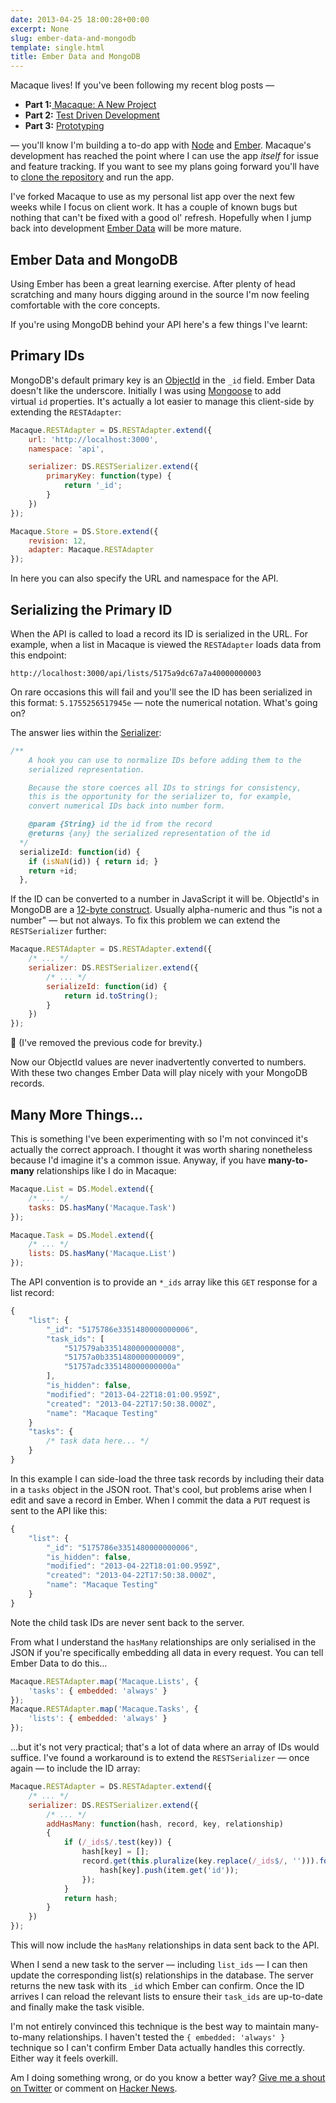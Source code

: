 ```yaml
---
date: 2013-04-25 18:00:28+00:00
excerpt: None
slug: ember-data-and-mongodb
template: single.html
title: Ember Data and MongoDB
---
```


Macaque lives! If you've been following my recent blog posts —

* **Part 1:**[ Macaque: A New Project](/2013/04/07/macaque-a-new-project/)
* **Part 2:** [Test Driven Development](/2013/04/14/test-driven-development/)
* **Part 3:** [Prototyping](/2013/04/18/prototyping/)


— you'll know I'm building a to-do app with [Node](http://nodejs.org/) and [Ember](http://emberjs.com/). Macaque's development has reached the point where I can use the app _itself_ for issue and feature tracking. If you want to see my plans going forward you'll have to [clone the repository](https://github.com/dbushell/Macaque) and run the app.

I've forked Macaque to use as my personal list app over the next few weeks while I focus on client work. It has a couple of known bugs but nothing that can't be fixed with a good ol' refresh. Hopefully when I jump back into development [Ember Data](https://github.com/emberjs/data) will be more mature.


## Ember Data and MongoDB


Using Ember has been a great learning exercise. After plenty of head scratching and many hours digging around in the source I'm now feeling comfortable with the core concepts.

If you're using MongoDB behind your API here's a few things I've learnt:


## Primary IDs


MongoDB's default primary key is an [ObjectId](http://docs.mongodb.org/manual/reference/object-id/) in the `_id` field. Ember Data doesn't like the underscore. Initially I was using [Mongoose](http://mongoosejs.com/docs/guide.html#virtuals) to add virtual `id` properties. It's actually a lot easier to manage this client-side by extending the `RESTAdapter`:

````javascript
Macaque.RESTAdapter = DS.RESTAdapter.extend({
    url: 'http://localhost:3000',
    namespace: 'api',

    serializer: DS.RESTSerializer.extend({
        primaryKey: function(type) {
            return '_id';
        }
    })
});

Macaque.Store = DS.Store.extend({
    revision: 12,
    adapter: Macaque.RESTAdapter
});
````

In here you can also specify the URL and namespace for the API.


## Serializing the Primary ID


When the API is called to load a record its ID is serialized in the URL. For example, when a list in Macaque is viewed the `RESTAdapter` loads data from this endpoint:

````
http://localhost:3000/api/lists/5175a9dc67a7a40000000003
````

On rare occasions this will fail and you'll see the ID has been serialized in this format: `5.1755256517945e` — note the numerical notation. What's going on?

The answer lies within the [Serializer](https://github.com/emberjs/data/blob/master/packages/ember-data/lib/system/serializer.js):

````javascript
/**
    A hook you can use to normalize IDs before adding them to the
    serialized representation.

    Because the store coerces all IDs to strings for consistency,
    this is the opportunity for the serializer to, for example,
    convert numerical IDs back into number form.

    @param {String} id the id from the record
    @returns {any} the serialized representation of the id
  */
  serializeId: function(id) {
    if (isNaN(id)) { return id; }
    return +id;
  },
````

If the ID can be converted to a number in JavaScript it will be. ObjectId's in MongoDB are a [12-byte construct](http://docs.mongodb.org/manual/reference/object-id/). Usually alpha-numeric and thus "is not a number" — but not always. To fix this problem we can extend the `RESTSerializer` further:

````javascript
Macaque.RESTAdapter = DS.RESTAdapter.extend({
    /* ... */
    serializer: DS.RESTSerializer.extend({
        /* ... */
        serializeId: function(id) {
            return id.toString();
        }
    })
});
````


🤫 (I've removed the previous code for brevity.)

Now our ObjectId values are never inadvertently converted to numbers. With these two changes Ember Data will play nicely with your MongoDB records.


## Many More Things…


This is something I've been experimenting with so I'm not convinced it's actually the correct approach. I thought it was worth sharing nonetheless because I'd imagine it's a common issue. Anyway, if you have **many-to-many** relationships like I do in Macaque:

````javascript
Macaque.List = DS.Model.extend({
    /* ... */
    tasks: DS.hasMany('Macaque.Task')
});

Macaque.Task = DS.Model.extend({
    /* ... */
    lists: DS.hasMany('Macaque.List')
});
````

The API convention is to provide an `*_ids` array like this `GET` response for a list record:

````javascript
{
    "list": {
        "_id": "5175786e3351480000000006",
        "task_ids": [
            "517579ab3351480000000008",
            "51757a0b3351480000000009",
            "51757adc335148000000000a"
        ],
        "is_hidden": false,
        "modified": "2013-04-22T18:01:00.959Z",
        "created": "2013-04-22T17:50:38.000Z",
        "name": "Macaque Testing"
    }
    "tasks": {
        /* task data here... */
    }
}
````

In this example I can side-load the three task records by including their data in a `tasks` object in the JSON root. That's cool, but problems arise when I edit and save a record in Ember. When I commit the data a `PUT` request is sent to the API like this:

````javascript
{
    "list": {
        "_id": "5175786e3351480000000006",
        "is_hidden": false,
        "modified": "2013-04-22T18:01:00.959Z",
        "created": "2013-04-22T17:50:38.000Z",
        "name": "Macaque Testing"
    }
}
````

Note the child task IDs are never sent back to the server.

From what I understand the `hasMany` relationships are only serialised in the JSON if you're specifically embedding all data in every request. You can tell Ember Data to do this…

````javascript
Macaque.RESTAdapter.map('Macaque.Lists', {
    'tasks': { embedded: 'always' }
});
Macaque.RESTAdapter.map('Macaque.Tasks', {
    'lists': { embedded: 'always' }
});
````

…but it's not very practical; that's a lot of data where an array of IDs would suffice. I've found a workaround is to extend the `RESTSerializer` — once again — to include the ID array:

````javascript
Macaque.RESTAdapter = DS.RESTAdapter.extend({
    /* ... */
    serializer: DS.RESTSerializer.extend({
        /* ... */
        addHasMany: function(hash, record, key, relationship)
        {
            if (/_ids$/.test(key)) {
                hash[key] = [];
                record.get(this.pluralize(key.replace(/_ids$/, ''))).forEach(function(item) {
                    hash[key].push(item.get('id'));
                });
            }
            return hash;
        }
    })
});
````

This will now include the `hasMany` relationships in data sent back to the API.

When I send a new task to the server — including `list_ids` — I can then update the corresponding list(s) relationships in the database. The server returns the new task with its `_id` which Ember can confirm. Once the ID arrives I can reload the relevant lists to ensure their `task_ids` are up-to-date and finally make the task visible.

I'm not entirely convinced this technique is the best way to maintain many-to-many relationships. I haven't tested the `{ embedded: 'always' }` technique so I can't confirm Ember Data actually handles this correctly. Either way it feels overkill.

Am I doing something wrong, or do you know a better way? [Give me a shout on Twitter](https://twitter.com/dbushell) or comment on [Hacker News](https://news.ycombinator.com/item?id=5608851).
